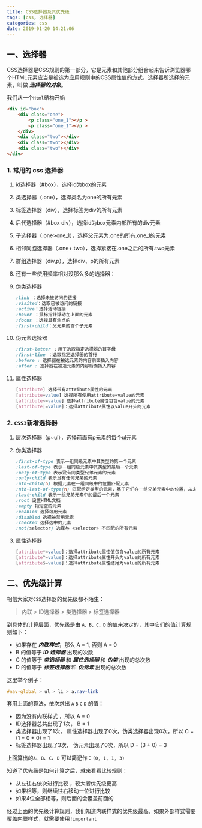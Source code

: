 ```yaml
---
title: CSS选择器及其优先级
tags: [css, 选择器]
categories: css
date: 2019-01-20 14:21:06
---
```


## 一、选择器

CSS选择器是CSS规则的第一部分，它是元素和其他部分组合起来告诉浏览器哪个HTML元素应当是被选为应用规则中的CSS属性值的方式，选择器所选择的元素，叫做 ***选择器的对象***。

我们从一个`Html`结构开始

```html
<div id="box">
	<div class="one">
		<p class="one_1"></p >
		<p class="one_1"></p >
	</div>
	<div class="two"></div>
	<div class="two"></div>
	<div class="two"></div>
</div>
```

### 1. 常用的 css 选择器

1. id选择器（#box），选择id为box的元素
2. 类选择器（.one），选择类名为one的所有元素
3. 标签选择器（div），选择标签为div的所有元素
4. 后代选择器（#box div），选择id为box元素内部所有的div元素
5. 子选择器（.one>one_1），选择父元素为.one的所有.one_1的元素
6. 相邻同胞选择器（.one+.two），选择紧接在.one之后的所有.two元素
7. 群组选择器（div,p），选择div、p的所有元素
8. 还有一些使用频率相对没那么多的选择器：
9. 伪类选择器
    
    ```css
    :link ：选择未被访问的链接
    :visited：选取已被访问的链接
    :active：选择活动链接
    :hover ：鼠标指针浮动在上面的元素
    :focus ：选择具有焦点的
    :first-child：父元素的首个子元素
    ```
    
10. 伪元素选择器
    
    ```css
    :first-letter ：用于选取指定选择器的首字母
    :first-line ：选取指定选择器的首行
    :before : 选择器在被选元素的内容前面插入内容
    :after : 选择器在被选元素的内容后面插入内容
    ```
    
11. 属性选择器
    
    ```css
    [attribute] 选择带有attribute属性的元素
    [attribute=value] 选择所有使用attribute=value的元素
    [attribute~=value] 选择attribute属性包含value的元素
    [attribute|=value]：选择attribute属性以value开头的元素
    ```

### 2. `CSS3`新增选择器

1. 层次选择器（p~ul），选择前面有p元素的每个ul元素
2. 伪类选择器
    
    ```css
    :first-of-type 表示一组同级元素中其类型的第一个元素
    :last-of-type 表示一组同级元素中其类型的最后一个元素
    :only-of-type 表示没有同类型兄弟元素的元素
    :only-child 表示没有任何兄弟的元素
    :nth-child(n) 根据元素在一组同级中的位置匹配元素
    :nth-last-of-type(n) 匹配给定类型的元素，基于它们在一组兄弟元素中的位置，从末尾开始计数
    :last-child 表示一组兄弟元素中的最后一个元素
    :root 设置HTML文档
    :empty 指定空的元素
    :enabled 选择可用元素
    :disabled 选择被禁用元素
    :checked 选择选中的元素
    :not(selector) 选择与 <selector> 不匹配的所有元素
    ```
    
3. 属性选择器
    
    ```css
    [attribute*=value]：选择attribute属性值包含value的所有元素
    [attribute^=value]：选择attribute属性开头为value的所有元素
    [attribute$=value]：选择attribute属性结尾为value的所有元素
    ```
    
## 二、优先级计算

相信大家对`CSS`选择器的优先级都不陌生：

> 内联 > ID选择器 > 类选择器 > 标签选择器

到具体的计算层⾯，优先级是由 `A、B、C、D` 的值来决定的，其中它们的值计算规则如下：

- 如果存在 ***内联样式***，那么 A = 1, 否则 A = 0
- B 的值等于 ***ID 选择器*** 出现的次数
- C 的值等于 ***类选择器*** 和 ***属性选择器*** 和 ***伪类*** 出现的总次数
- D 的值等于 ***标签选择器*** 和 ***伪元素*** 出现的总次数

这里举个例子：

```css
#nav-global > ul > li > a.nav-link
```

套用上面的算法，依次求出 `A` `B` `C` `D` 的值：

- 因为没有内联样式 ，所以 A = 0
- ID选择器总共出现了1次， B = 1
- 类选择器出现了1次， 属性选择器出现了0次，伪类选择器出现0次，所以 C = (1 + 0 + 0) = 1
- 标签选择器出现了3次， 伪元素出现了0次，所以 D = (3 + 0) = 3

上面算出的`A`、`B`、`C`、`D` 可以简记作：`(0, 1, 1, 3)`

知道了优先级是如何计算之后，就来看看比较规则：

- 从左往右依次进行比较 ，较大者优先级更高
- 如果相等，则继续往右移动一位进行比较
- 如果4位全部相等，则后面的会覆盖前面的

经过上面的优先级计算规则，我们知道内联样式的优先级最高，如果外部样式需要覆盖内联样式，就需要使用`!important`

